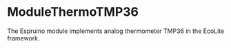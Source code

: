# ModuleThermoTMP36
The Espruino module implements analog thermometer  TMP36 in the EcoLite framework.
